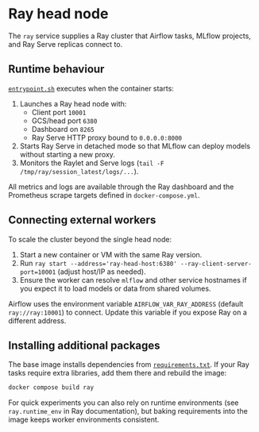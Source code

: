 # Ray head node

The `ray` service supplies a Ray cluster that Airflow tasks, MLflow projects, and Ray Serve replicas connect to.

## Runtime behaviour

[`entrypoint.sh`](./entrypoint.sh) executes when the container starts:

1. Launches a Ray head node with:
   - Client port `10001`
   - GCS/head port `6380`
   - Dashboard on `8265`
   - Ray Serve HTTP proxy bound to `0.0.0.0:8000`
2. Starts Ray Serve in detached mode so that MLflow can deploy models without starting a new proxy.
3. Monitors the Raylet and Serve logs (`tail -F /tmp/ray/session_latest/logs/...`).

All metrics and logs are available through the Ray dashboard and the Prometheus scrape targets defined in `docker-compose.yml`.

## Connecting external workers

To scale the cluster beyond the single head node:

1. Start a new container or VM with the same Ray version.
2. Run `ray start --address='ray-head-host:6380' --ray-client-server-port=10001` (adjust host/IP as needed).
3. Ensure the worker can resolve `mlflow` and other service hostnames if you expect it to load models or data from shared volumes.

Airflow uses the environment variable `AIRFLOW_VAR_RAY_ADDRESS` (default `ray://ray:10001`) to connect.  Update this variable if you expose Ray on a different address.

## Installing additional packages

The base image installs dependencies from [`requirements.txt`](./requirements.txt).  If your Ray tasks require extra libraries, add them there and rebuild the image:

```bash
docker compose build ray
```

For quick experiments you can also rely on runtime environments (see `ray.runtime_env` in Ray documentation), but baking requirements into the image keeps worker environments consistent.
